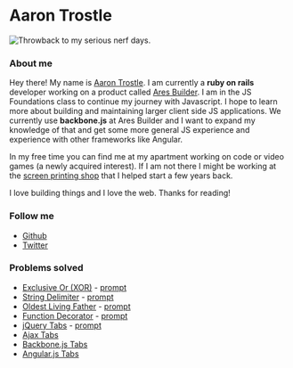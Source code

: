 # Aaron Trostle

![Throwback to my serious nerf days.](http://i.imgur.com/Bz2fs.jpg)

### About me

Hey there! My name is [Aaron Trostle](http://aarontrostle.com/about). I am currently a **ruby on rails** developer working on a product called [Ares Builder](http://www.aresbuilder.com). I am in the JS Foundations class to continue my journey with Javascript. I hope to learn more about building and maintaining larger client side JS applications. We currently use **backbone.js** at Ares Builder and I want to expand my knowledge of that and get some more general JS experience and experience with other frameworks like Angular.

In my free time you can find me at my apartment working on code or video games (a newly acquired interest). If I am not there I might be working at the [screen printing shop](http://unauthorizedprints.com) that I helped start a few years back.

I love building things and I love the web. Thanks for reading!

### Follow me

* [Github](http://github.com/aatrostle)
* [Twitter](http://twitter.com/aarontrostle)

### Problems solved

* [Exclusive Or (XOR)](https://github.com/aatrostle/sea-c11-javascript/blob/master/students/aarontrostle/xor.js) - [prompt](https://gist.github.com/hankyates/9680217)
* [String Delimiter](https://github.com/aatrostle/sea-c11-javascript/blob/master/students/aarontrostle/stringDelimiter.js) - [prompt](https://gist.github.com/hankyates/10230737)
* [Oldest Living Father](https://github.com/aatrostle/sea-c11-javascript/blob/master/students/aarontrostle/oldestLivingFather.js) - [prompt](https://gist.github.com/hankyates/9680467)
* [Function Decorator](https://github.com/aatrostle/sea-c11-javascript/blob/master/students/aarontrostle/decorator.js) - [prompt](https://gist.github.com/hankyates/9680619)
* [jQuery Tabs](https://github.com/aatrostle/sea-c11-javascript/tree/master/students/aarontrostle/tabs) - [prompt](http://jsfiddle.net/ZFk49/2/)
* [Ajax Tabs](https://github.com/aatrostle/sea-c11-javascript/tree/master/students/aarontrostle/ajax)
* [Backbone.js Tabs](https://github.com/aatrostle/sea-c11-javascript/tree/master/students/aarontrostle/bbTabs)
* [Angular.js Tabs](https://github.com/aatrostle/sea-c11-javascript/tree/master/students/aarontrostle/ngTabs)
